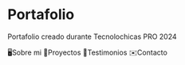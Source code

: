 # Portafolio

Portafolio creado durante Tecnolochicas PRO 2024

🖥️Sobre mi
📒Proyectos
🤝Testimonios
✉️Contacto
